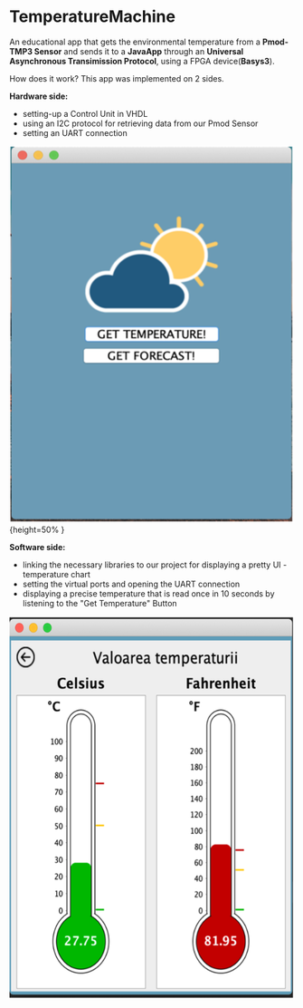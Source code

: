 # TemperatureMachine
An educational app that gets the environmental temperature from a **Pmod-TMP3 Sensor** and sends it to a **JavaApp** through an **Universal Asynchronous Transimission Protocol**, using a FPGA device(**Basys3**).

How does it work?
This app was implemented on 2 sides. 

**Hardware side:** 
- setting-up a Control Unit in VHDL
- using an I2C protocol for retrieving data from our Pmod Sensor
- setting an UART connection

![Face](https://github.com/crisapal/TemperatureMachine/blob/main/Software%20project/assets/face.png ){height=50% }


**Software side:** 
- linking the necessary libraries to our project for displaying a pretty UI - temperature chart 
- setting the virtual ports and opening the UART connection
- displaying a precise temperature that is read once in 10 seconds by listening to the "Get Temperature" Button

![Temperature presentation](https://github.com/crisapal/TemperatureMachine/blob/main/Software%20project/assets/temp.png)

